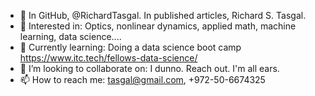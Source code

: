 - 👋 In GitHub, @RichardTasgal.  In published articles, Richard S. Tasgal.
- 👀 Interested in:   Optics, nonlinear dynamics, applied math, machine learning, data science....
- 🌱 Currently learning:  Doing a data science boot camp https://www.itc.tech/fellows-data-science/
- 💞️ I’m looking to collaborate on:  I dunno. Reach out. I'm all ears.
- 📫 How to reach me:  tasgal@gmail.com, +972-50-6674325

<!---
RichardTasgal/RichardTasgal is a ✨ special ✨ repository because its `README.md` (this file) appears on your GitHub profile.
You can click the Preview link to take a look at your changes.
--->
